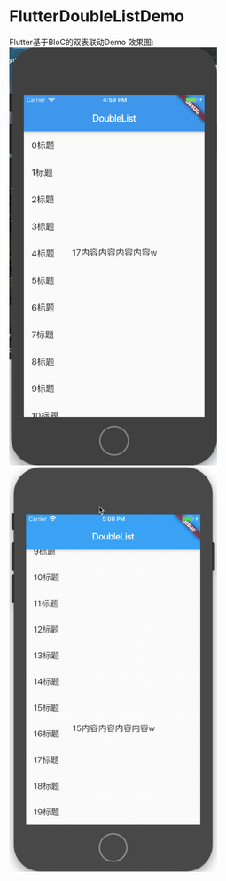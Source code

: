 # FlutterDoubleListDemo
Flutter基于BloC的双表联动Demo
效果图:
<img src="https://github.com/yjm2657/FlutterDoubleListDemo/blob/master/Images/%E5%B1%8F%E5%B9%95%E5%BF%AB%E7%85%A7%202019-06-11%2016.59.57.png" width="375" alt="效果图png">
<img src="https://github.com/yjm2657/FlutterDoubleListDemo/blob/master/Images/2019-06-11%2017.00.33.gif" width="375" alt="效果图gif">
